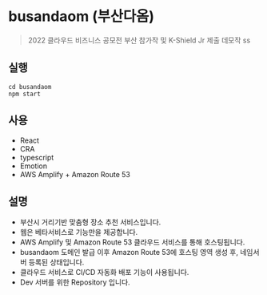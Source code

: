 # busandaom (부산다옴)

> 2022 클라우드 비즈니스 공모전 부산 참가작 및 K-Shield Jr 제출 데모작 ss

## 실행

```
cd busandaom
npm start
```

## 사용

- React
- CRA
- typescript
- Emotion
- AWS Amplify + Amazon Route 53

## 설명

- 부산시 거리기반 맞춤형 장소 추천 서비스입니다.
- 웹은 베타서비스로 기능만을 제공합니다.
- AWS Amplify 및 Amazon Route 53 클라우드 서비스를 통해 호스팅됩니다.
- busandaom 도메인 발급 이후 Amazon Route 53에 호스팅 영역 생성 후, 네임서버 등록된 상태입니다.
- 클라우드 서비스로 CI/CD 자동화 배포 기능이 사용됩니다.
- Dev 서버를 위한 Repository 입니다.
